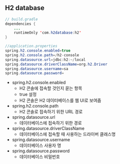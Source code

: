 ## H2 database
```java
// build.gradle
dependencies {
    ...
	runtimeOnly 'com.h2database:h2'
}
```

```java
//application.properties
spring.h2.console.enabled=true
spring.h2.console.path=/h2-console
spring.datasource.url=jdbc:h2:~/local
spring.datasource.driverClassName=org.h2.Driver
spring.datasource.username=sa
spring.datasource.password=
```
- spring.h2.console.enabled
    - H2 콘솔에 접속할 것인지 묻는 항목
    - true 설정
    - H2 콘솔은 H2 데이터베이스를 웹 UI로 보여줌
- spring.h2.console.path
    - H2 콘솔로 접속하기 위한 URL 경로
- spring.datasource.url
    - 데이터베이스에 접속하기 위한 경로
- spring.datasource.driverClassName
    - 데이터베이스에 접속할 때 사용하는 드라이버 클래스명
- spring.datasource.username
    - 데이터베이스 사용자 명
- spring.datasource.password
    - 데이터베이스 비밀번호